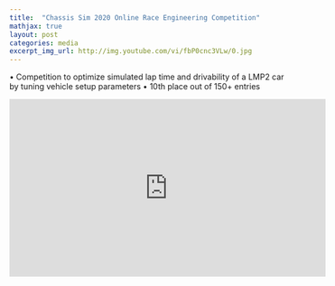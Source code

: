 ```yaml
---
title:  "Chassis Sim 2020 Online Race Engineering Competition"
mathjax: true
layout: post
categories: media
excerpt_img_url: http://img.youtube.com/vi/fbP0cnc3VLw/0.jpg
---
```


• Competition to optimize simulated lap time and drivability of a LMP2 car by tuning vehicle setup parameters
• 10th place out of 150+ entries

 <!-- <iframe style="border:0" width="480" height="270"
src="https://www.youtube.com/watch?v=fbP0cnc3VLw">
</iframe>  -->
<iframe width="560" height="315" src="https://www.youtube-nocookie.com/embed/fbP0cnc3VLw" title="YouTube video player" frameborder="0" allow="accelerometer; autoplay; clipboard-write; encrypted-media; gyroscope; picture-in-picture" allowfullscreen></iframe>


